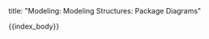 <frontmatter>
title: "Modeling: Modeling Structures: Package Diagrams"
</frontmatter>

{{index_body}}
